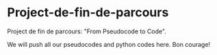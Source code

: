 # Project-de-fin-de-parcours
Project de fin de parcours:  "From Pseudocode to Code".

We will push all our pseudocodes and python codes here. 
Bon courage!
